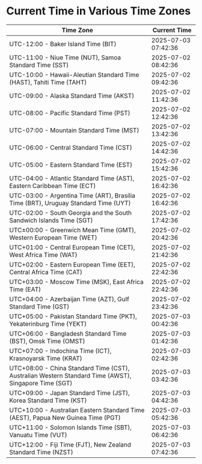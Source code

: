 # Current Time in Various Time Zones

| Time Zone | Current Time |
|-----------|--------------|
| UTC-12:00 - Baker Island Time (BIT) | 2025-07-03 07:42:36 |
| UTC-11:00 - Niue Time (NUT), Samoa Standard Time (SST) | 2025-07-02 08:42:36 |
| UTC-10:00 - Hawaii-Aleutian Standard Time (HAST), Tahiti Time (TAHT) | 2025-07-02 09:42:36 |
| UTC-09:00 - Alaska Standard Time (AKST) | 2025-07-02 11:42:36 |
| UTC-08:00 - Pacific Standard Time (PST) | 2025-07-02 12:42:36 |
| UTC-07:00 - Mountain Standard Time (MST) | 2025-07-02 13:42:36 |
| UTC-06:00 - Central Standard Time (CST) | 2025-07-02 14:42:36 |
| UTC-05:00 - Eastern Standard Time (EST) | 2025-07-02 15:42:36 |
| UTC-04:00 - Atlantic Standard Time (AST), Eastern Caribbean Time (ECT) | 2025-07-02 16:42:36 |
| UTC-03:00 - Argentina Time (ART), Brasília Time (BRT), Uruguay Standard Time (UYT) | 2025-07-02 16:42:36 |
| UTC-02:00 - South Georgia and the South Sandwich Islands Time (SGT) | 2025-07-02 17:42:36 |
| UTC±00:00 - Greenwich Mean Time (GMT), Western European Time (WET) | 2025-07-02 20:42:36 |
| UTC+01:00 - Central European Time (CET), West Africa Time (WAT) | 2025-07-02 21:42:36 |
| UTC+02:00 - Eastern European Time (EET), Central Africa Time (CAT) | 2025-07-02 22:42:36 |
| UTC+03:00 - Moscow Time (MSK), East Africa Time (EAT) | 2025-07-02 22:42:36 |
| UTC+04:00 - Azerbaijan Time (AZT), Gulf Standard Time (GST) | 2025-07-02 23:42:36 |
| UTC+05:00 - Pakistan Standard Time (PKT), Yekaterinburg Time (YEKT) | 2025-07-03 00:42:36 |
| UTC+06:00 - Bangladesh Standard Time (BST), Omsk Time (OMST) | 2025-07-03 01:42:36 |
| UTC+07:00 - Indochina Time (ICT), Krasnoyarsk Time (KRAT) | 2025-07-03 02:42:36 |
| UTC+08:00 - China Standard Time (CST), Australian Western Standard Time (AWST), Singapore Time (SGT) | 2025-07-03 03:42:36 |
| UTC+09:00 - Japan Standard Time (JST), Korea Standard Time (KST) | 2025-07-03 04:42:36 |
| UTC+10:00 - Australian Eastern Standard Time (AEST), Papua New Guinea Time (PGT) | 2025-07-03 05:42:36 |
| UTC+11:00 - Solomon Islands Time (SBT), Vanuatu Time (VUT) | 2025-07-03 06:42:36 |
| UTC+12:00 - Fiji Time (FJT), New Zealand Standard Time (NZST) | 2025-07-03 07:42:36 |
